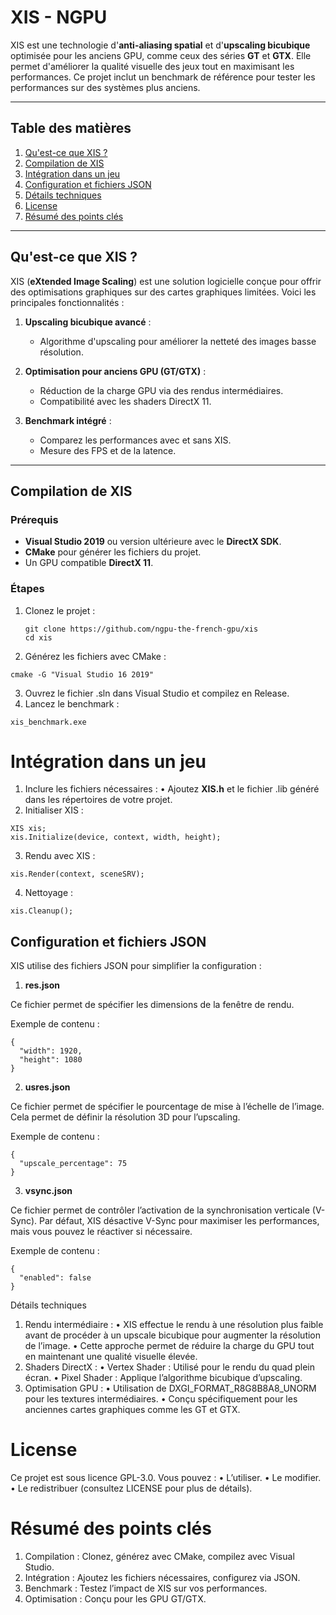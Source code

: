 # XIS - NGPU

XIS est une technologie d'**anti-aliasing spatial** et d'**upscaling bicubique** optimisée pour les anciens GPU, comme ceux des séries **GT** et **GTX**. Elle permet d'améliorer la qualité visuelle des jeux tout en maximisant les performances. Ce projet inclut un benchmark de référence pour tester les performances sur des systèmes plus anciens.

---

## Table des matières
1. [Qu'est-ce que XIS ?](#quest-ce-que-xis-)
2. [Compilation de XIS](#compilation-de-xis)
3. [Intégration dans un jeu](#intégration-dans-un-jeu)
4. [Configuration et fichiers JSON](#configuration-et-fichiers-json)
5. [Détails techniques](#détails-techniques)
6. [License](#license)
7. [Résumé des points clés](#résumé-des-points-clés)

---

## Qu'est-ce que XIS ?

XIS (**eXtended Image Scaling**) est une solution logicielle conçue pour offrir des optimisations graphiques sur des cartes graphiques limitées. Voici les principales fonctionnalités :

1. **Upscaling bicubique avancé** :
   - Algorithme d'upscaling pour améliorer la netteté des images basse résolution.

2. **Optimisation pour anciens GPU (GT/GTX)** :
   - Réduction de la charge GPU via des rendus intermédiaires.
   - Compatibilité avec les shaders DirectX 11.

3. **Benchmark intégré** :
   - Comparez les performances avec et sans XIS.
   - Mesure des FPS et de la latence.

---

## Compilation de XIS

### Prérequis

- **Visual Studio 2019** ou version ultérieure avec le **DirectX SDK**.
- **CMake** pour générer les fichiers du projet.
- Un GPU compatible **DirectX 11**.

### Étapes

1. Clonez le projet :
   ```
   git clone https://github.com/ngpu-the-french-gpu/xis
   cd xis
   ```

2.	Générez les fichiers avec CMake :
```
cmake -G "Visual Studio 16 2019"
```

3.	Ouvrez le fichier .sln dans Visual Studio et compilez en Release.
4.	Lancez le benchmark :
```
xis_benchmark.exe
```
# Intégration dans un jeu
1.	Inclure les fichiers nécessaires :
	•	Ajoutez **XIS.h** et le fichier .lib généré dans les répertoires de votre projet.
2.	Initialiser XIS :
```
XIS xis;
xis.Initialize(device, context, width, height);
```

3.	Rendu avec XIS :
```
xis.Render(context, sceneSRV);
```

4.	Nettoyage :
```
xis.Cleanup();
```
## Configuration et fichiers JSON

XIS utilise des fichiers JSON pour simplifier la configuration :

1. **res.json**

Ce fichier permet de spécifier les dimensions de la fenêtre de rendu.

Exemple de contenu :
```
{
  "width": 1920,
  "height": 1080
}
```
2. **usres.json**

Ce fichier permet de spécifier le pourcentage de mise à l’échelle de l’image. Cela permet de définir la résolution 3D pour l’upscaling.

Exemple de contenu :
```
{
  "upscale_percentage": 75
}
```
3. **vsync.json**

Ce fichier permet de contrôler l’activation de la synchronisation verticale (V-Sync). Par défaut, XIS désactive V-Sync pour maximiser les performances, mais vous pouvez le réactiver si nécessaire.

Exemple de contenu :
```
{
  "enabled": false
}
```
Détails techniques
1.	Rendu intermédiaire :
	•	XIS effectue le rendu à une résolution plus faible avant de procéder à un upscale bicubique pour augmenter la résolution de l’image.
	•	Cette approche permet de réduire la charge du GPU tout en maintenant une qualité visuelle élevée.
2.	Shaders DirectX :
	•	Vertex Shader : Utilisé pour le rendu du quad plein écran.
	•	Pixel Shader : Applique l’algorithme bicubique d’upscaling.
3.	Optimisation GPU :
	•	Utilisation de DXGI_FORMAT_R8G8B8A8_UNORM pour les textures intermédiaires.
	•	Conçu spécifiquement pour les anciennes cartes graphiques comme les GT et GTX.

# License

Ce projet est sous licence GPL-3.0. Vous pouvez :
	•	L’utiliser.
	•	Le modifier.
	•	Le redistribuer (consultez LICENSE pour plus de détails).

# Résumé des points clés
1.	Compilation : Clonez, générez avec CMake, compilez avec Visual Studio.
2.	Intégration : Ajoutez les fichiers nécessaires, configurez via JSON.
3.	Benchmark : Testez l’impact de XIS sur vos performances.
4.	Optimisation : Conçu pour les GPU GT/GTX.
